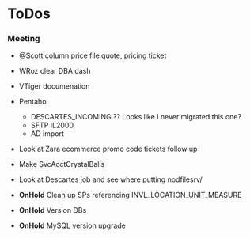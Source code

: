 # ToDos

### Meeting

- @Scott column price file quote, pricing ticket
- WRoz clear DBA dash

- VTiger documenation
- Pentaho 
  - DESCARTES_INCOMING ?? Looks like I never migrated this one?  
  - SFTP IL2000
  - AD import  
- Look at Zara ecommerce promo code tickets follow up
- Make SvcAcctCrystalBalls
- Look at Descartes job and see where putting nodfilesrv/
- **OnHold** Clean up SPs referencing INVL_LOCATION_UNIT_MEASURE
- **OnHold** Version DBs
- **OnHold** MySQL version upgrade